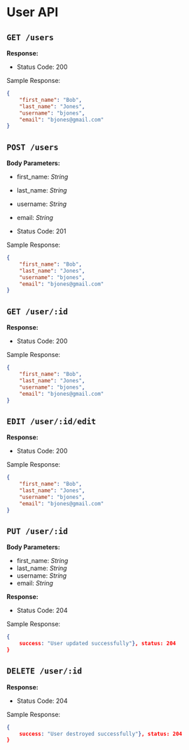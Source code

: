 # User API

## `GET /users`

**Response:**
- Status Code: 200

Sample Response: 

```json
{
	"first_name": "Bob",
	"last_name": "Jones",
	"username": "bjones",
	"email": "bjones@gmail.com"
}
```

## `POST /users`

**Body Parameters:** 

- first_name: *String*
- last_name: *String*
- username: *String*
- email: *String*

- Status Code: 201

Sample Response: 

```json
{
	"first_name": "Bob",
	"last_name": "Jones",
	"username": "bjones",
	"email": "bjones@gmail.com"
}
```

## `GET /user/:id`

**Response:**
- Status Code: 200

Sample Response: 

```json
{
	"first_name": "Bob",
	"last_name": "Jones",
	"username": "bjones",
	"email": "bjones@gmail.com"
}
```


## `EDIT /user/:id/edit`

**Response:**
- Status Code: 200

Sample Response: 

```json
{
	"first_name": "Bob",
	"last_name": "Jones",
	"username": "bjones",
	"email": "bjones@gmail.com"
}
```

## `PUT /user/:id`

**Body Parameters:** 

- first_name: *String*
- last_name: *String*
- username: *String*
- email: *String*


**Response:**
- Status Code: 204

Sample Response: 

```json
{
	success: "User updated successfully"}, status: 204
}
```

## `DELETE /user/:id`

**Response:**
- Status Code: 204

Sample Response: 

```json
{
	success: "User destroyed successfully"}, status: 204
}
```